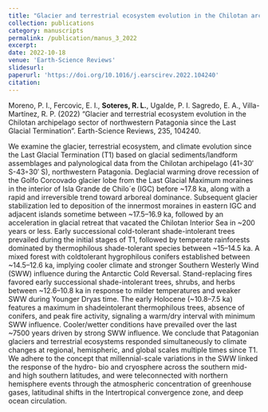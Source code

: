 ```yaml
---
title: "Glacier and terrestrial ecosystem evolution in the Chilotan archipelago sector of northwestern Patagonia since the Last Glacial Termination"
collection: publications
category: manuscripts
permalink: /publication/manus_3_2022
excerpt:
date: 2022-10-18
venue: 'Earth-Science Reviews'
slidesurl: 
paperurl: 'https://doi.org/10.1016/j.earscirev.2022.104240'
citation: 
---
```


Moreno, P. I., Fercovic, E. I., **Soteres, R. L.**, Ugalde, P. I. Sagredo, E. A., Villa-Martínez, R. P. (2022) “Glacier and terrestrial ecosystem evolution in the Chilotan archipelago sector of northwestern Patagonia since the Last Glacial Termination”. Earth-Science Reviews, 235, 104240.

We examine the glacier, terrestrial ecosystem, and climate evolution since the Last Glacial Termination (T1)
based on glacial sediments/landform assemblages and palynological data from the Chilotan archipelago
(41◦30′ S-43◦30′ S), northwestern Patagonia. Deglacial warming drove recession of the Golfo Corcovado glacier
lobe from the Last Glacial Maximum moraines in the interior of Isla Grande de Chilo´e (IGC) before ~17.8 ka,
along with a rapid and irreversible trend toward arboreal dominance. Subsequent glacier stabilization led to
deposition of the innermost moraines in eastern IGC and adjacent islands sometime between ~17.5–16.9 ka,
followed by an acceleration in glacial retreat that vacated the Chilotan Interior Sea in ~200 years or less. Early
successional cold-tolerant shade-intolerant trees prevailed during the initial stages of T1, followed by temperate
rainforests dominated by thermophilous shade-tolerant species between ~15–14.5 ka. A mixed forest with coldtolerant
hygrophilous conifers established between ~14.5–12.6 ka, implying cooler climate and stronger
Southern Westerly Wind (SWW) influence during the Antarctic Cold Reversal. Stand-replacing fires favored early
successional shade-intolerant trees, shrubs, and herbs between ~12.6–10.8 ka in response to milder temperatures
and weaker SWW during Younger Dryas time. The early Holocene (~10.8–7.5 ka) features a maximum in shadeintolerant
thermophilous trees, absence of conifers, and peak fire activity, signaling a warm/dry interval with
minimum SWW influence. Cooler/wetter conditions have prevailed over the last ~7500 years driven by strong
SWW influence. We conclude that Patagonian glaciers and terrestrial ecosystems responded simultaneously to
climate changes at regional, hemispheric, and global scales multiple times since T1. We adhere to the concept
that millennial-scale variations in the SWW linked the response of the hydro- bio and cryosphere across the
southern mid- and high southern latitudes, and were teleconnected with northern hemisphere events through the
atmospheric concentration of greenhouse gases, latitudinal shifts in the Intertropical convergence zone, and deep
ocean circulation.
